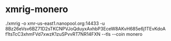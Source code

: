 # xmrig-monero

./xmrig -o xmr-us-east1.nanopool.org:14433 -u 8Bz26eVsv6BZ71D2sTKCNPVJoQduyxAxhbP3EceW8AKvH685e6j1TEvKdoAf1tsTcC3xhmFVd7xwzK1zuSPvvRT7NR14FXN --tls --coin monero
